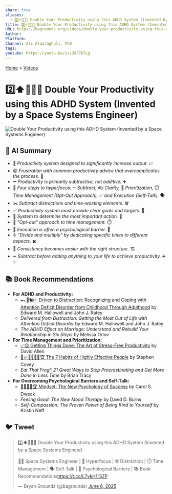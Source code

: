```yaml
---
share: true
aliases:
  - 2️⃣⬆️🧠👩‍🚀 Double Your Productivity using this ADHD System (Invented by a Space Systems Engineer)
title: 2️⃣⬆️🧠👩‍🚀 Double Your Productivity using this ADHD System (Invented by a Space Systems Engineer)
URL: https://bagrounds.org/videos/double-your-productivity-using-this-adhd-system-invented-by-a-space-systems-engineer
Author: 
Platform: 
Channel: Ali Alqaraghuli, PhD
tags: 
youtube: https://youtu.be/ssi39F7bTLg
---
```

[Home](../index.md) > [Videos](./index.md)  
# 2️⃣⬆️🧠👩‍🚀 Double Your Productivity using this ADHD System (Invented by a Space Systems Engineer)  
![Double Your Productivity using this ADHD System (Invented by a Space Systems Engineer)](https://youtu.be/ssi39F7bTLg)  
  
## 🤖 AI Summary  
* 🚀 *Productivity system designed to significantly increase output.* 📈  
* 😠 *Frustration with common productivity advice that overcomplicates the process.* 🤯  
* ➖ *Productivity is primarily subtractive, not additive.* ➕  
* 🎯 *Four steps to hyperfocus:* ➖ *Subtract,* 👓 *Clarity,* 🥇 *Prioritization,* ⏱️ *Time Management (Opt-Out Approach),* ✅ *and Execution (Self-Talk).* 🗣️  
* ✂️ *Subtract distractions and time-wasting elements.* 🗑️  
* ✅ *Productivity system must provide clear goals and targets.* 🎯  
* 🧭 *System to determine the most important action.* 🔑  
* 🚪 *"Opt-out" approach to time management.* ⏱️  
* 🧠 *Execution is often a psychological barrier.* 🚧  
* ➗ *“Divide and multiply” by dedicating specific times to different aspects.* ✖️  
* 🧱 *Consistency becomes easier with the right structure.* 🏗️  
* ➖ *Subtract before adding anything to your life to achieve productivity.* ➕ ✨  
  
## 📚 Book Recommendations  
* **For ADHD and Productivity:**  
    * [🏎️🦋🐿️✨ Driven to Distraction: Recognizing and Coping with Attention Deficit Disorder from Childhood Through Adulthood](../books/driven-to-distraction.md) by Edward M. Hallowell and John J. Ratey  
    * *Delivered from Distraction: Getting the Most Out of Life with Attention Deficit Disorder* by Edward M. Hallowell and John J. Ratey  
    * *The ADHD Effect on Marriage: Understand and Rebuild Your Relationship in Six Steps* by Melissa Orlov  
* **For Time Management and Prioritization:**  
    * [✅😌 Getting Things Done: The Art of Stress-Free Productivity](../books/getting-things-done-the-art-of-stress-free-productivity.md) by David Allen  
    * [👤📈🎯🌟🔑🤝🏆 The 7 Habits of Highly Effective People](../books/the-7-habits-of-highly-effective-people.md) by Stephen Covey  
    * *Eat That Frog!: 21 Great Ways to Stop Procrastinating and Get More Done in Less Time* by Brian Tracy  
* **For Overcoming Psychological Barriers and Self-Talk:**  
    * [🌱🧘🏼‍♀️🏆 Mindset: The New Psychology of Success](../books/mindset.md) by Carol S. Dweck  
    * *Feeling Good: The New Mood Therapy* by David D. Burns  
    * *Self-Compassion: The Proven Power of Being Kind to Yourself* by Kristin Neff  
  
## 🐦 Tweet  
<blockquote class="twitter-tweet" data-theme="dark"><p lang="en" dir="ltr">2️⃣⬆️🧠👩‍🚀 Double Your Productivity using this ADHD System (Invented by a Space Systems Engineer)<br><br>🧑‍🚀 Space Systems Engineer | 🚀 Hyperfocus | 🗑️ Distraction | ⏱️ Time Management | 🗣️ Self-Talk | 🧠 Psychological Barriers | 📚 Book Recommendations<a href="https://t.co/L7vkH1r3ZP">https://t.co/L7vkH1r3ZP</a></p>&mdash; Bryan Grounds (@bagrounds) <a href="https://twitter.com/bagrounds/status/1930874332915650900?ref_src=twsrc%5Etfw">June 6, 2025</a></blockquote> <script async src="https://platform.twitter.com/widgets.js" charset="utf-8"></script>